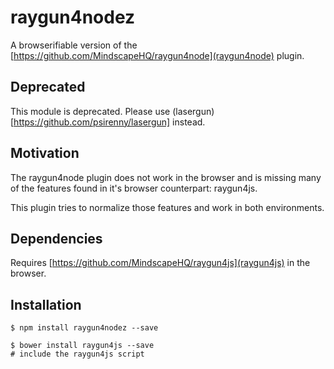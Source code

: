 raygun4nodez
============

A browserifiable version of the [https://github.com/MindscapeHQ/raygun4node](raygun4node) plugin.

Deprecated
----------

This module is deprecated. Please use (lasergun)[https://github.com/psirenny/lasergun] instead.

Motivation
----------

The raygun4node plugin does not work in the browser and is missing many of the
features found in it's browser counterpart: raygun4js.

This plugin tries to
normalize those features and work in both environments.

Dependencies
------------

Requires [https://github.com/MindscapeHQ/raygun4js](raygun4js) in the browser.

Installation
------------

    $ npm install raygun4nodez --save

    $ bower install raygun4js --save
    # include the raygun4js script

